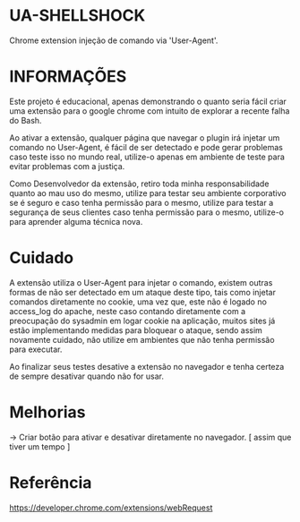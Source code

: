 UA-SHELLSHOCK
=============

Chrome extension injeção de comando via 'User-Agent'.

INFORMAÇÕES
=============
Este projeto é educacional, apenas demonstrando o quanto seria fácil criar uma extensão para o google chrome com intuito de explorar a recente falha do Bash.

Ao ativar a extensão, qualquer página que navegar o plugin irá injetar um comando no User-Agent, é fácil de ser detectado e pode gerar problemas caso teste isso no mundo real, utilize-o apenas em ambiente de teste para evitar problemas com a justiça.

Como Desenvolvedor da extensão, retiro toda minha responsabilidade quanto ao mau uso do mesmo, utilize para testar seu ambiente corporativo se é seguro e caso tenha permissão para o mesmo, utilize para testar a segurança de seus clientes caso tenha permissão para o mesmo, utilize-o para aprender alguma técnica nova.

Cuidado
=============
A extensão utiliza o User-Agent para injetar o comando, existem outras formas de não ser detectado em um ataque deste tipo, tais como injetar comandos diretamente no cookie, uma vez que, este não é logado no access_log do apache, neste caso contando diretamente com a preocupação do sysadmin em logar cookie na aplicação, muitos sites já estão implementando medidas para bloquear o ataque, sendo assim novamente cuidado, não utilize em ambientes que não tenha permissão para executar.


Ao finalizar seus testes desative a extensão no navegador e tenha certeza de sempre desativar quando não for usar.


Melhorias
=============
-> Criar botão para ativar e desativar diretamente no navegador.  [ assim que tiver um tempo ]


Referência
=============
https://developer.chrome.com/extensions/webRequest
